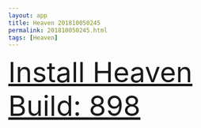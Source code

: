 ```yaml
---
layout: app
title: Heaven 201810050245
permalink: 201810050245.html
tags: [Heaven]
---
```

<div class="pure-g">
    <div class="pure-u-1-1" style="font-size: 4em">
        <a class="pure-button-primary" href="itms-services://?action=download-manifest&url=https%3A%2F%2Flitsungyisigono.github.io%2FTestScript%2Fmanifests%2F201810050245.plist"><i class="fa fa-download" aria-hidden="true"></i>Install Heaven Build: 898</a>
    </div>
</div>
